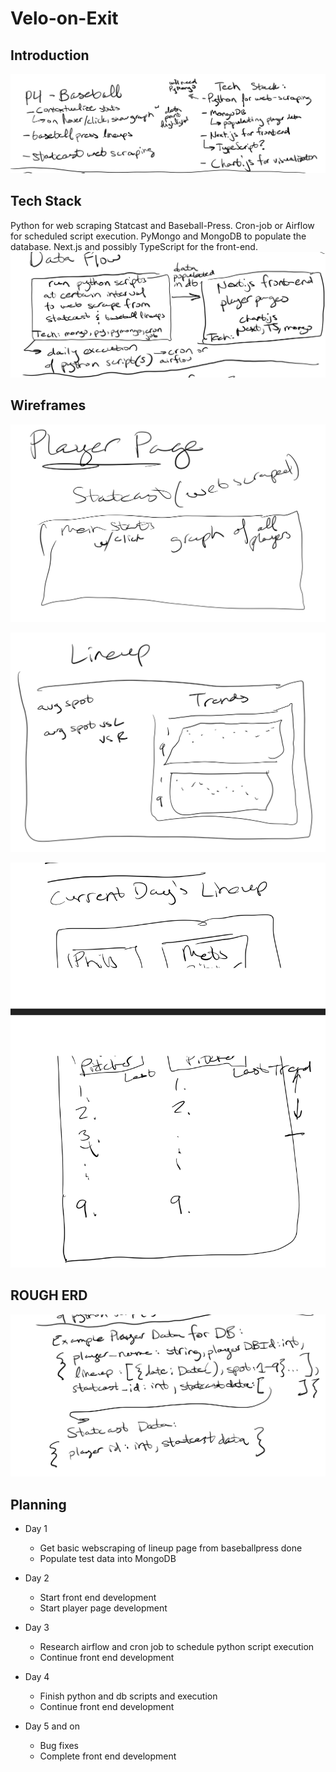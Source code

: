 # Velo-on-Exit

## Introduction

![intro and tech stack](ReadMe/Overview.png)

## Tech Stack

Python for web scraping Statcast and Baseball-Press. Cron-job or Airflow for scheduled script execution. PyMongo and MongoDB to populate the database.
Next.js and possibly TypeScript for the front-end.
![data flow](ReadMe/Data_Flow.png)

## Wireframes

![player page](ReadMe/Player_Page.png)

![statcast component](ReadMe/Statcast_Component.png)

![lineup page](ReadMe/Lineup_Page.png)

## ROUGH ERD

![rough erd](ReadMe/Rough_ERD.png)

## Planning

- Day 1

  - Get basic webscraping of lineup page from baseballpress done
  - Populate test data into MongoDB

- Day 2

  - Start front end development
  - Start player page development

- Day 3

  - Research airflow and cron job to schedule python script execution
  - Continue front end development

- Day 4

  - Finish python and db scripts and execution
  - Continue front end development

- Day 5 and on

  - Bug fixes
  - Complete front end development
